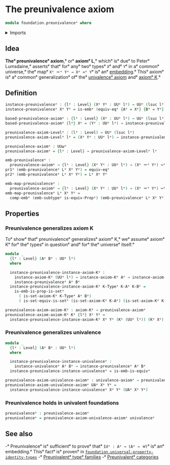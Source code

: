 # The preunivalence axiom

```agda
module foundation.preunivalenceᵉ where
```

<details><summary>Imports</summary>

```agda
open import foundation.dependent-pair-typesᵉ
open import foundation.embeddingsᵉ
open import foundation.equivalencesᵉ
open import foundation.setsᵉ
open import foundation.univalenceᵉ
open import foundation.universe-levelsᵉ

open import foundation-core.identity-typesᵉ
open import foundation-core.subtypesᵉ
```

</details>

## Idea

**Theᵉ preunivalenceᵉ axiom**,ᵉ orᵉ **axiomᵉ L**,ᵉ whichᵉ isᵉ dueᵉ to Peterᵉ Lumsdaine,ᵉ
assertsᵉ thatᵉ forᵉ anyᵉ twoᵉ typesᵉ `X`ᵉ andᵉ `Y`ᵉ in aᵉ commonᵉ universe,ᵉ theᵉ mapᵉ
`Xᵉ ＝ᵉ Yᵉ → Xᵉ ≃ᵉ Y`ᵉ isᵉ anᵉ [embedding](foundation-core.embeddings.md).ᵉ Thisᵉ axiomᵉ isᵉ
aᵉ commonᵉ generalizationᵉ ofᵉ theᵉ [univalenceᵉ axiom](foundation.univalence.mdᵉ) andᵉ
[axiomᵉ K](foundation-core.sets.md).ᵉ

## Definition

```agda
instance-preunivalenceᵉ : {lᵉ : Level} (Xᵉ Yᵉ : UUᵉ lᵉ) → UUᵉ (lsuc lᵉ)
instance-preunivalenceᵉ Xᵉ Yᵉ = is-embᵉ (equiv-eqᵉ {Aᵉ = Xᵉ} {Bᵉ = Yᵉ})

based-preunivalence-axiomᵉ : {lᵉ : Level} (Xᵉ : UUᵉ lᵉ) → UUᵉ (lsuc lᵉ)
based-preunivalence-axiomᵉ {lᵉ} Xᵉ = (Yᵉ : UUᵉ lᵉ) → instance-preunivalenceᵉ Xᵉ Yᵉ

preunivalence-axiom-Levelᵉ : (lᵉ : Level) → UUᵉ (lsuc lᵉ)
preunivalence-axiom-Levelᵉ lᵉ = (Xᵉ Yᵉ : UUᵉ lᵉ) → instance-preunivalenceᵉ Xᵉ Yᵉ

preunivalence-axiomᵉ : UUωᵉ
preunivalence-axiomᵉ = {lᵉ : Level} → preunivalence-axiom-Levelᵉ lᵉ

emb-preunivalenceᵉ :
  preunivalence-axiomᵉ → {lᵉ : Level} (Xᵉ Yᵉ : UUᵉ lᵉ) → (Xᵉ ＝ᵉ Yᵉ) ↪ᵉ (Xᵉ ≃ᵉ Yᵉ)
pr1ᵉ (emb-preunivalenceᵉ Lᵉ Xᵉ Yᵉ) = equiv-eqᵉ
pr2ᵉ (emb-preunivalenceᵉ Lᵉ Xᵉ Yᵉ) = Lᵉ Xᵉ Yᵉ

emb-map-preunivalenceᵉ :
  preunivalence-axiomᵉ → {lᵉ : Level} (Xᵉ Yᵉ : UUᵉ lᵉ) → (Xᵉ ＝ᵉ Yᵉ) ↪ᵉ (Xᵉ → Yᵉ)
emb-map-preunivalenceᵉ Lᵉ Xᵉ Yᵉ =
  comp-embᵉ (emb-subtypeᵉ is-equiv-Propᵉ) (emb-preunivalenceᵉ Lᵉ Xᵉ Yᵉ)
```

## Properties

### Preunivalence generalizes axiom K

Toᵉ showᵉ thatᵉ preunivalenceᵉ generalizesᵉ axiomᵉ K,ᵉ weᵉ assumeᵉ axiomᵉ Kᵉ forᵉ theᵉ typesᵉ
in questionᵉ andᵉ forᵉ theᵉ universeᵉ itself.ᵉ

```agda
module _
  {lᵉ : Level} (Aᵉ Bᵉ : UUᵉ lᵉ)
  where

  instance-preunivalence-instance-axiom-Kᵉ :
    instance-axiom-Kᵉ (UUᵉ lᵉ) → instance-axiom-Kᵉ Aᵉ → instance-axiom-Kᵉ Bᵉ →
    instance-preunivalenceᵉ Aᵉ Bᵉ
  instance-preunivalence-instance-axiom-Kᵉ K-Typeᵉ K-Aᵉ K-Bᵉ =
    is-emb-is-prop-is-setᵉ
      ( is-set-axiom-Kᵉ K-Typeᵉ Aᵉ Bᵉ)
      ( is-set-equiv-is-setᵉ (is-set-axiom-Kᵉ K-Aᵉ) (is-set-axiom-Kᵉ K-Bᵉ))

preunivalence-axiom-axiom-Kᵉ : axiom-Kᵉ → preunivalence-axiomᵉ
preunivalence-axiom-axiom-Kᵉ Kᵉ {lᵉ} Xᵉ Yᵉ =
  instance-preunivalence-instance-axiom-Kᵉ Xᵉ Yᵉ (Kᵉ (UUᵉ lᵉ)) (Kᵉ Xᵉ) (Kᵉ Yᵉ)
```

### Preunivalence generalizes univalence

```agda
module _
  {lᵉ : Level} (Aᵉ Bᵉ : UUᵉ lᵉ)
  where

  instance-preunivalence-instance-univalenceᵉ :
    instance-univalenceᵉ Aᵉ Bᵉ → instance-preunivalenceᵉ Aᵉ Bᵉ
  instance-preunivalence-instance-univalenceᵉ = is-emb-is-equivᵉ

preunivalence-axiom-univalence-axiomᵉ : univalence-axiomᵉ → preunivalence-axiomᵉ
preunivalence-axiom-univalence-axiomᵉ UAᵉ Xᵉ Yᵉ =
  instance-preunivalence-instance-univalenceᵉ Xᵉ Yᵉ (UAᵉ Xᵉ Yᵉ)
```

### Preunivalence holds in univalent foundations

```agda
preunivalenceᵉ : preunivalence-axiomᵉ
preunivalenceᵉ = preunivalence-axiom-univalence-axiomᵉ univalenceᵉ
```

## See also

-ᵉ Preunivalenceᵉ isᵉ sufficientᵉ to proveᵉ thatᵉ `Idᵉ : Aᵉ → (Aᵉ → 𝒰)`ᵉ isᵉ anᵉ embedding.ᵉ
  Thisᵉ factᵉ isᵉ provenᵉ in
  [`foundation.universal-property-identity-types`](foundation.universal-property-identity-types.mdᵉ)
-ᵉ [Preunivalentᵉ typeᵉ families](foundation.preunivalent-type-families.mdᵉ)
-ᵉ [Preunivalentᵉ categories](category-theory.preunivalent-categories.mdᵉ)